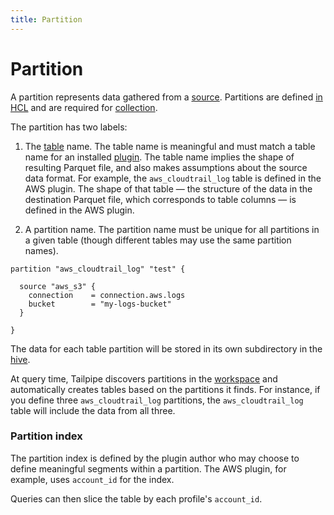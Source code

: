 ```yaml
---
title: Partition
---
```


# Partition

  A partition represents data gathered from a [source](/docs/manage/source). Partitions are defined [in HCL](/docs/reference/config-files/partition) and are required for [collection](/docs/manage/collection).  

The partition has two labels:

1. The [table](/docs/manage/table) name. The table name is meaningful and must match a table name for an installed [plugin](/docs/reference/plugin). The table name implies the shape of resulting Parquet file, and also makes assumptions about the source data format.  For example, the `aws_cloudtrail_log` table is defined in the AWS plugin. The shape of that table — the structure of the data in the destination Parquet file, which corresponds to table columns — is defined in the AWS plugin.

2. A partition name.  The partition name must be unique for all partitions in a given table (though different tables may use the same partition names).  

```hcl
partition "aws_cloudtrail_log" "test" {

  source "aws_s3" {
    connection    = connection.aws.logs
    bucket        = "my-logs-bucket"
  }
  
}
``` 

The data for each table partition will be stored in its own subdirectory in the [hive](/docs/manage/hive).

At query time, Tailpipe discovers partitions in the [workspace](/docs/manage/workspace) and automatically creates tables based on the partitions it finds.  For instance, if you define three `aws_cloudtrail_log` partitions, the `aws_cloudtrail_log` table will include the data from all three.

### Partition index

The partition index is defined by the plugin author who may choose to define meaningful segments within a partition. The AWS plugin, for example, uses `account_id` for the index.  

Queries can then slice the table by each profile's `account_id`.


